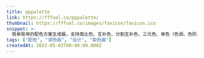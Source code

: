 ```yaml
---
title: pppalette
link: https://fffuel.co/pppalette/
thumbnail: https://fffuel.co/images/favicon/favicon.ico
snippet: >-
  简单易用的配色方案生成器，支持类比色、互补色、分割互补色、三元色、单色（色调、色阶、明暗）等。
tags: ["配色", "调色板", "设计", "取色器"]
createdAt: 2022-05-03T00:00:00.000Z
---
```

